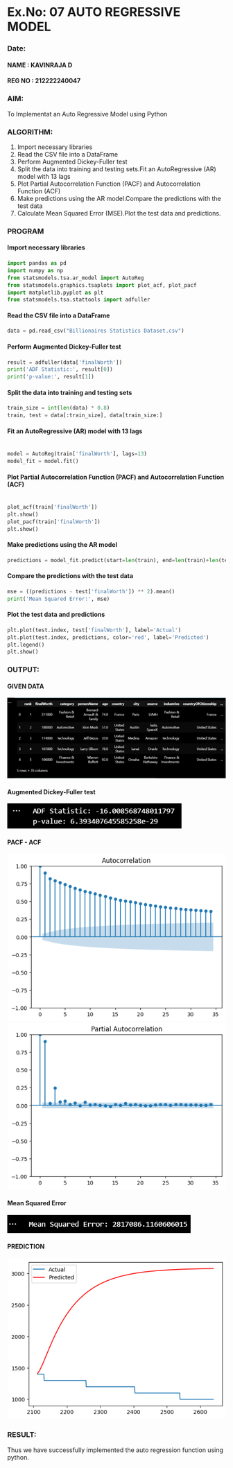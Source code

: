 # Ex.No: 07                                       AUTO REGRESSIVE MODEL
### Date: 
#### NAME : KAVINRAJA D
#### REG NO : 212222240047
### AIM:
To Implementat an Auto Regressive Model using Python
### ALGORITHM:
1. Import necessary libraries
2. Read the CSV file into a DataFrame
3. Perform Augmented Dickey-Fuller test
4. Split the data into training and testing sets.Fit an AutoRegressive (AR) model with 13 lags
5. Plot Partial Autocorrelation Function (PACF) and Autocorrelation Function (ACF)
6. Make predictions using the AR model.Compare the predictions with the test data
7. Calculate Mean Squared Error (MSE).Plot the test data and predictions.
### PROGRAM
#### Import necessary libraries
```py
import pandas as pd
import numpy as np
from statsmodels.tsa.ar_model import AutoReg
from statsmodels.graphics.tsaplots import plot_acf, plot_pacf
import matplotlib.pyplot as plt
from statsmodels.tsa.stattools import adfuller
```
#### Read the CSV file into a DataFrame
```py
data = pd.read_csv("Billionaires Statistics Dataset.csv")
```
#### Perform Augmented Dickey-Fuller test
```py
result = adfuller(data['finalWorth'])
print('ADF Statistic:', result[0])
print('p-value:', result[1])
```
#### Split the data into training and testing sets
```py
train_size = int(len(data) * 0.8)
train, test = data[:train_size], data[train_size:]
```
#### Fit an AutoRegressive (AR) model with 13 lags
```py

model = AutoReg(train['finalWorth'], lags=13)
model_fit = model.fit()
```
#### Plot Partial Autocorrelation Function (PACF) and Autocorrelation Function (ACF)
```py

plot_acf(train['finalWorth'])
plt.show()
plot_pacf(train['finalWorth'])
plt.show()
```
#### Make predictions using the AR model
```py
predictions = model_fit.predict(start=len(train), end=len(train)+len(test)-1, dynamic=False)
```
#### Compare the predictions with the test data
```py
mse = ((predictions - test['finalWorth']) ** 2).mean()
print('Mean Squared Error:', mse)
```
#### Plot the test data and predictions
```py
plt.plot(test.index, test['finalWorth'], label='Actual')
plt.plot(test.index, predictions, color='red', label='Predicted')
plt.legend()
plt.show()
```
### OUTPUT:
#### GIVEN DATA
![output](./output/o1.png)
#### Augmented Dickey-Fuller test
![output](./output/o6.png)
#### PACF - ACF
![output](./output/o2.png)
![output](./output/o3.png)
#### Mean Squared Error
![output](./output/o4.png)
#### PREDICTION
![output](./output/o5.png)
### RESULT:
Thus we have successfully implemented the auto regression function using python.
